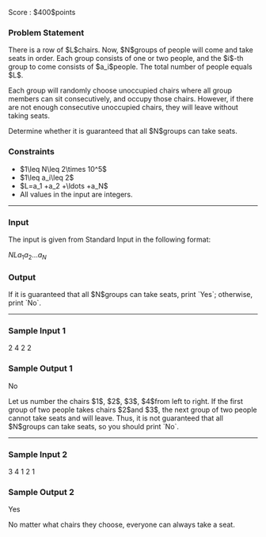 
<div>

<span>

<span>

<p>
Score : $400$points
</p>

<div>

<section>

### **Problem Statement**

<p>
There is a row of $L$chairs. Now, $N$groups of people will come and take seats in order.
Each group consists of one or two people, and the $i$-th group to come consists of $a_i$people.
The total number of people equals $L$.
</p>

<p>
Each group will randomly choose unoccupied chairs where all group members can sit consecutively, and occupy those chairs.
However, if there are not enough consecutive unoccupied chairs, they will leave without taking seats.
</p>

<p>
Determine whether it is guaranteed that all $N$groups can take seats.
</p>

</section>

</div>

<div>

<section>

### **Constraints**

<ul>

<li>
$1\leq N\leq 2\times 10^5$
</li>

<li>
$1\leq a_i\leq 2$
</li>

<li>
$L=a_1 +a_2 +\ldots +a_N$
</li>

<li>
All values in the input are integers.
</li>

</ul>

</section>

</div>

---

<div>

<div>

<section>

### **Input**

<p>
The input is given from Standard Input in the following format:
</p>

<div>

$N$$L$$a_1$$a_2$$\ldots$$a_N$
</div>

</section>

</div>

<div>

<section>

### **Output**

<p>
If it is guaranteed that all $N$groups can take seats, print `Yes`; otherwise, print `No`.
</p>

</section>

</div>

</div>

---

<div>

<section>

### **Sample Input 1**

<div>

2 4
2 2

</div>

</section>

</div>

<div>

<section>

### **Sample Output 1**

<div>

No

</div>

<p>
Let us number the chairs $1$, $2$, $3$, $4$from left to right.
If the first group of two people takes chairs $2$and $3$, the next group of two people cannot take seats and will leave.
Thus, it is not guaranteed that all $N$groups can take seats, so you should print `No`.
</p>

</section>

</div>

---

<div>

<section>

### **Sample Input 2**

<div>

3 4
1 2 1

</div>

</section>

</div>

<div>

<section>

### **Sample Output 2**

<div>

Yes

</div>

<p>
No matter what chairs they choose, everyone can always take a seat.
</p>

</section>

</div>

</span>

</span>

</div>
